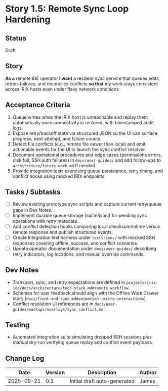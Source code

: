 # Story 1.5: Remote Sync Loop Hardening

## Status
Draft

## Story
**As a** remote IDE operator
**I want** a resilient sync service that queues edits, retries failures, and reconciles conflicts
**so that** my work stays consistent across IRIX hosts even under flaky network conditions

## Acceptance Criteria
1. Queue writes when the IRIX host is unreachable and replay them automatically once connectivity is restored, with timestamped audit logs.
2. Expose retry/backoff state via structured JSON so the UI can surface progress, next attempt, and failure counts.
3. Detect file conflicts (e.g., remote file newer than local) and emit actionable events for the UI to launch the sync conflict resolver.
4. Document operational procedures and edge cases (permissions errors, disk full, SSH auth failures) in `docs/user-guides/` and add follow-ups to `architecture/future-work.md` if needed.
5. Provide integration tests exercising queue persistence, retry timing, and conflict hooks using mocked IRIX endpoints.

## Tasks / Subtasks
- [ ] Review existing prototype sync scripts and capture current retry/queue gaps in Dev Notes.
- [ ] Implement durable queue storage (sqlite/jsonl) for pending sync operations with retry metadata.
- [ ] Add conflict detection hooks comparing local checksum/mtime versus remote response and publish structured events.
- [ ] Create integration test harness under `tests/sync/` with mocked SSH responses covering offline, success, and conflict scenarios.
- [ ] Update operator documentation under `docs/user-guides/` describing retry indicators, log locations, and manual override commands.

## Dev Notes
- Transport, sync, and retry expectations are defined in `projects/irix-ide/docs/architecture/tech-stack.md#remote-workflow`.
- Schemes for user feedback should align with the Offline Work Drawer story (`docs/front-end-spec.md#animation--micro-interactions`).
- Conflict resolution UI references are in `docs/user-guides/mockups/overlays/sync-conflict.md`.

## Testing
- Automated integration suite simulating dropped SSH sessions plus manual dry-run verifying queue replay and conflict event payloads.

## Change Log
| Date       | Version | Description                 | Author |
|------------|---------|-----------------------------|--------|
| 2025-09-21 | 0.1     | Initial draft auto-generated | James  |
